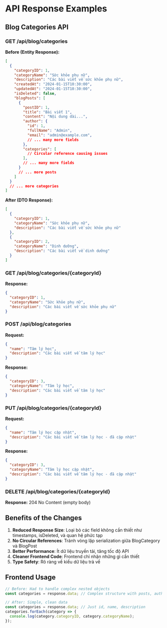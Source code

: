 # API Response Examples

## Blog Categories API

### GET /api/blog/categories

**Before (Entity Response):**
```json
[
  {
    "categoryID": 1,
    "categoryName": "Sức khỏe phụ nữ",
    "description": "Các bài viết về sức khỏe phụ nữ",
    "createdAt": "2024-01-15T10:30:00",
    "updatedAt": "2024-01-15T10:30:00",
    "isDeleted": false,
    "blogPosts": [
      {
        "postID": 1,
        "title": "Bài viết 1",
        "content": "Nội dung dài...",
        "author": {
          "id": 1,
          "fullName": "Admin",
          "email": "admin@example.com",
          // ... many more fields
        },
        "categories": [
          // Circular reference causing issues
        ],
        // ... many more fields
      }
      // ... more posts
    ]
  }
  // ... more categories
]
```

**After (DTO Response):**
```json
[
  {
    "categoryID": 1,
    "categoryName": "Sức khỏe phụ nữ",
    "description": "Các bài viết về sức khỏe phụ nữ"
  },
  {
    "categoryID": 2,
    "categoryName": "Dinh dưỡng",
    "description": "Các bài viết về dinh dưỡng"
  }
]
```

### GET /api/blog/categories/{categoryId}

**Response:**
```json
{
  "categoryID": 1,
  "categoryName": "Sức khỏe phụ nữ",
  "description": "Các bài viết về sức khỏe phụ nữ"
}
```

### POST /api/blog/categories

**Request:**
```json
{
  "name": "Tâm lý học",
  "description": "Các bài viết về tâm lý học"
}
```

**Response:**
```json
{
  "categoryID": 3,
  "categoryName": "Tâm lý học",
  "description": "Các bài viết về tâm lý học"
}
```

### PUT /api/blog/categories/{categoryId}

**Request:**
```json
{
  "name": "Tâm lý học cập nhật",
  "description": "Các bài viết về tâm lý học - đã cập nhật"
}
```

**Response:**
```json
{
  "categoryID": 3,
  "categoryName": "Tâm lý học cập nhật",
  "description": "Các bài viết về tâm lý học - đã cập nhật"
}
```

### DELETE /api/blog/categories/{categoryId}

**Response:** 204 No Content (empty body)

## Benefits of the Changes

1. **Reduced Response Size**: Loại bỏ các field không cần thiết như timestamps, isDeleted, và quan hệ phức tạp
2. **No Circular References**: Tránh vòng lặp serialization giữa BlogCategory và BlogPost
3. **Better Performance**: Ít dữ liệu truyền tải, tăng tốc độ API
4. **Cleaner Frontend Code**: Frontend chỉ nhận những gì cần thiết
5. **Type Safety**: Rõ ràng về kiểu dữ liệu trả về

## Frontend Usage

```javascript
// Before: Had to handle complex nested objects
const categories = response.data; // Complex structure with posts, author, etc.

// After: Simple, clean data
const categories = response.data; // Just id, name, description
categories.forEach(category => {
  console.log(category.categoryID, category.categoryName);
});
```
